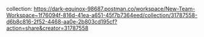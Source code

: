 collection:
https://dark-equinox-98687.postman.co/workspace/New-Team-Workspace~1f76094f-816d-41ea-a651-45f7b7364eed/collection/31787558-d6b8c816-2f52-4468-aa0e-2b803cd195cf?action=share&creator=31787558
